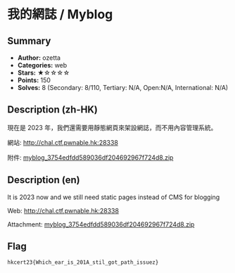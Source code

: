 我的網誌 / Myblog
===

## Summary
* **Author:** ozetta
* **Categories:** web
* **Stars:** ★☆☆☆☆
* **Points:** 150
* **Solves:** 8 (Secondary: 8/110, Tertiary: N/A, Open:N/A, International: N/A)

## Description (zh-HK)

現在是 2023 年，我們還需要用靜態網頁來架設網誌，而不用內容管理系統。

網站: http://chal.ctf.pwnable.hk:28338

附件: [myblog_3754edfdd589036df204692967f724d8.zip](https://github.com/blackb6a/hkcert-ctf-2022-challenges/releases/download/v1.0.0/myblog_3754edfdd589036df204692967f724d8.zip)

## Description (en)

It is 2023 now and we still need static pages instead of CMS for blogging

Web: http://chal.ctf.pwnable.hk:28338

Attachment: [myblog_3754edfdd589036df204692967f724d8.zip](https://github.com/blackb6a/hkcert-ctf-2022-challenges/releases/download/v1.0.0/myblog_3754edfdd589036df204692967f724d8.zip)

## Flag

```
hkcert23{Which_ear_is_201A_stil_got_path_issuez}
```

